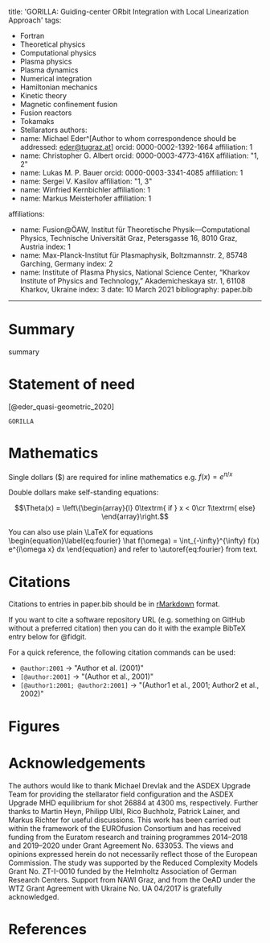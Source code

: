 title: 'GORILLA: Guiding-center ORbit Integration with Local Linearization Approach'
tags:
  - Fortran
  - Theoretical physics
  - Computational physics
  - Plasma physics
  - Plasma dynamics
  - Numerical integration
  - Hamiltonian mechanics
  - Kinetic theory
  - Magnetic confinement fusion
  - Fusion reactors
  - Tokamaks
  - Stellarators
authors:
  - name: Michael Eder^[Author to whom correspondence should be addressed: <eder@tugraz.at>]
    orcid: 0000-0002-1392-1664
    affiliation: 1
  - name: Christopher G. Albert
    orcid: 0000-0003-4773-416X
    affiliation: "1, 2"
  - name: Lukas M. P. Bauer
    orcid: 0000-0003-3341-4085
    affiliation: 1
  - name:  Sergei V. Kasilov
    affiliation: "1, 3"
  - name:  Winfried Kernbichler
    affiliation: 1
  - name:  Markus Meisterhofer
    affiliation: 1

affiliations:
 - name: Fusion@ÖAW, Institut für Theoretische Physik—Computational Physics, Technische Universität Graz, Petersgasse 16, 8010 Graz, Austria
   index: 1
 - name: Max-Planck-Institut für Plasmaphysik, Boltzmannstr. 2, 85748 Garching, Germany
   index: 2
 - name: Institute of Plasma Physics, National Science Center, “Kharkov Institute of Physics and Technology,” Akademicheskaya str. 1, 61108 Kharkov, Ukraine
   index: 3
date: 10 March 2021
bibliography: paper.bib

---

# Summary

summary

# Statement of need

[@eder_quasi-geometric_2020]

`GORILLA`

# Mathematics

Single dollars ($) are required for inline mathematics e.g. $f(x) = e^{\pi/x}$

Double dollars make self-standing equations:

$$\Theta(x) = \left\{\begin{array}{l}
0\textrm{ if } x < 0\cr
1\textrm{ else}
\end{array}\right.$$

You can also use plain \LaTeX for equations
\begin{equation}\label{eq:fourier}
\hat f(\omega) = \int_{-\infty}^{\infty} f(x) e^{i\omega x} dx
\end{equation}
and refer to \autoref{eq:fourier} from text.

# Citations

Citations to entries in paper.bib should be in
[rMarkdown](http://rmarkdown.rstudio.com/authoring_bibliographies_and_citations.html)
format.

If you want to cite a software repository URL (e.g. something on GitHub without a preferred
citation) then you can do it with the example BibTeX entry below for @fidgit.

For a quick reference, the following citation commands can be used:
- `@author:2001`  ->  "Author et al. (2001)"
- `[@author:2001]` -> "(Author et al., 2001)"
- `[@author1:2001; @author2:2001]` -> "(Author1 et al., 2001; Author2 et al., 2002)"

# Figures



# Acknowledgements

The authors would like to thank Michael Drevlak and the ASDEX Upgrade Team for providing the stellarator field configuration and the ASDEX Upgrade MHD equilibrium for shot 26884 at 4300 ms, respectively.
Further thanks to Martin Heyn, Philipp Ulbl, Rico Buchholz, Patrick Lainer, and Markus Richter for useful discussions.
This work has been carried out within the framework of the EUROfusion Consortium and has received funding from the Euratom research and training programmes 2014–2018 and 2019–2020 under Grant Agreement No. 633053.
The views and opinions expressed herein do not necessarily reflect those of the European Commission. The study was supported by the Reduced Complexity Models Grant No. ZT-I-0010 funded by the Helmholtz Association of German Research Centers. Support from NAWI Graz, and from the OeAD under the WTZ Grant Agreement with Ukraine No. UA 04/2017 is gratefully acknowledged.

# References

